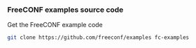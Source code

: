 ### FreeCONF examples source code

Get the FreeCONF example code

```bash
git clone https://github.com/freeconf/examples fc-examples
```
